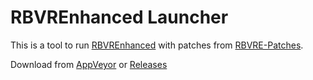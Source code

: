 # RBVREnhanced Launcher

This is a tool to run [RBVREnhanced](https://github.com/RBEnhanced/RBVREnhanced) with patches from [RBVRE-Patches](https://github.com/LlysiX/RBVRE-Patches).

Download from [AppVeyor](https://ci.appveyor.com/project/LlysiX/rbvre-launcher/build/artifacts) or [Releases](https://github.com/LlysiX/RBVRE-Launcher/releases/latest)
